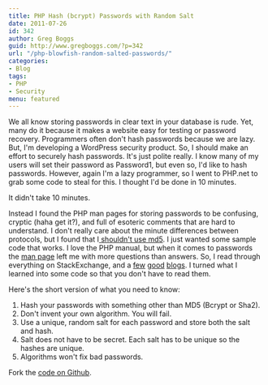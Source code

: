```yaml
---
title: PHP Hash (bcrypt) Passwords with Random Salt
date: 2011-07-26
id: 342
author: Greg Boggs
guid: http://www.gregboggs.com/?p=342
url: "/php-blowfish-random-salted-passwords/"
categories:
- Blog
tags:
- PHP
- Security
menu: featured
---
```


We all know storing passwords in clear text in your database is rude. Yet, many do it because it makes a website easy for 
testing or password recovery. Programmers often don't hash passwords because we are lazy. But, I'm developing 
a WordPress security product. So, I should make an effort to securely hash passwords. It's just polite really. I know 
many of my users will set their password as Password1, but even so, I'd like to hash passwords. However, again I'm a 
lazy programmer, so I went to PHP.net to grab some code to steal for this. I thought I'd be done in 10 minutes.

It didn't take 10 minutes.

Instead I found the PHP man pages for storing passwords to be confusing, cryptic (haha get it?), and full of esoteric 
comments that are hard to understand. I don't really care about the minute differences between protocols, but I found
 that I[ shouldn't use md5][1]. I just wanted some sample code that works. I love the PHP manual, but when it comes to
  passwords the [man page][2] left me with more questions than answers. So, I read through everything on StackExchange, and 
  a [few][3] [good][4] [blogs][5]. I turned what I learned into some code so that you don't have to read them.

Here's the short version of what you need to know:

  1. Hash your passwords with something other than MD5 (Bcrypt or Sha2).
  2. Don't invent your own algorithm. You will fail.
  3. Use a unique, random salt for each password and store both the salt and hash.
  4. Salt does not have to be secret. Each salt has to be unique so the hashes are unique.
  5. Algorithms won't fix bad passwords.

Fork the [code on Github][6].

<script src="https://gist.github.com/Greg-Boggs/f9d4faa7429f5f89d689.js"></script>

 [1]: http://dev.mysql.com/doc/refman/5.5/en/encryption-functions.html
 [2]: http://php.net/manual/en/function.crypt.php
 [3]: http://www.richardlord.net/blog/php-password-security
 [4]: http://www.openwall.com/articles/PHP-Users-Passwords
 [5]: http://www.schneier.com/
 [6]: https://gist.github.com/Greg-Boggs/f9d4faa7429f5f89d689
